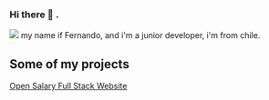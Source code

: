 ### Hi there 👋   .
<img src="https://veekun.com/dex/media/pokemon/global-link/202.png" >
my name if Fernando, and i'm a junior developer, i'm from chile.

<!--
**fcastillor90/fcastillor90** is a ✨ _special_ ✨ repository because its `README.md` (this file) appears on your GitHub profile.

Here are some ideas to get you started:

- 🔭 I’m currently working on ...
- 🌱 I’m currently learning ...
- 👯 I’m looking to collaborate on ...
- 🤔 I’m looking for help with ...
- 💬 Ask me about ...
- 📫 How to reach me: ...
- 😄 Pronouns: ...
- ⚡ Fun fact: ...
-->


<h2>Some of my projects </h2>
<p><a href="https://opentech-6mbxd4d3w-fernando-castillos-projects.vercel.app/">Open Salary Full Stack Website </p>
